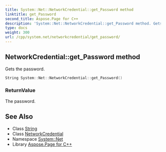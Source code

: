 ```yaml
---
title: System::Net::NetworkCredential::get_Password method
linktitle: get_Password
second_title: Aspose.Page for C++
description: 'System::Net::NetworkCredential::get_Password method. Gets the password in C++.'
type: docs
weight: 300
url: /cpp/system.net/networkcredential/get_password/
---
```

## NetworkCredential::get_Password method


Gets the password.

```cpp
String System::Net::NetworkCredential::get_Password()
```


### ReturnValue

The password.

## See Also

* Class [String](../../../system/string/)
* Class [NetworkCredential](../)
* Namespace [System::Net](../../)
* Library [Aspose.Page for C++](../../../)
